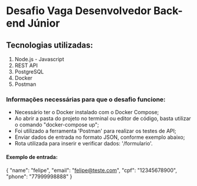 # Desafio Vaga Desenvolvedor Back-end Júnior

## Tecnologias utilizadas:

1. Node.js - Javascript
2. REST API
3. PostgreSQL
4. Docker
5. Postman

### Informações necessárias para que o desafio funcione:

- Necessário ter o Docker instalado com o Docker Compose;
- Ao abrir a pasta do projeto no terminal ou editor de código, basta utilizar o comando "docker-compose up";
- Foi utilizado a ferramenta 'Postman' para realizar os testes de API;
- Enviar dados de entrada no formato JSON, conforme exemplo abaixo;
- Rota utilizada para inserir e verificar dados: '/formulario'.

#### Exemplo de entrada:

{
  "name": "felipe",
  "email": "felipe@teste.com",
  "cpf": "12345678900",
  "phone": "77999998888"
}
